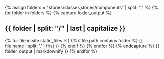 ---
---

{% assign folders = "stories/classes,stories/components" | split: "," %}
{% for folder in folders %}
{% capture folder_output %}
## {{ folder | split: "/" | last | capitalize }}

{% for file in site.static_files %}
{% if file.path contains folder %}
<a href="/storybook#{{ file.name | split: '.' | first }}">{{ file.name | split: '.' | first }}</a>
{% endif %}
{% endfor %}
{% endcapture %}
{{ folder_output | markdownify }}
{% endfor %}
